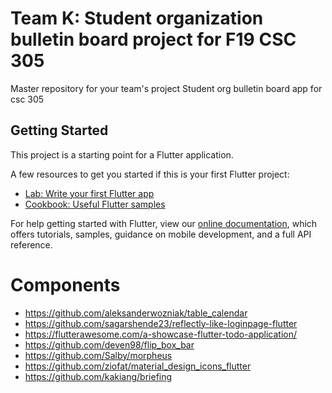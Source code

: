 # Team K: Student organization bulletin board project for F19 CSC 305
Master repository for your team's project
Student org bulletin board app for csc 305

## Getting Started

This project is a starting point for a Flutter application.

A few resources to get you started if this is your first Flutter project:

- [Lab: Write your first Flutter app](https://flutter.dev/docs/get-started/codelab)
- [Cookbook: Useful Flutter samples](https://flutter.dev/docs/cookbook)

For help getting started with Flutter, view our
[online documentation](https://flutter.dev/docs), which offers tutorials,
samples, guidance on mobile development, and a full API reference.

# Components
- https://github.com/aleksanderwozniak/table_calendar
- https://github.com/sagarshende23/reflectly-like-loginpage-flutter
- https://flutterawesome.com/a-showcase-flutter-todo-application/
- https://github.com/deven98/flip_box_bar
- https://github.com/Salby/morpheus
- https://github.com/ziofat/material_design_icons_flutter
- https://github.com/kakiang/briefing
